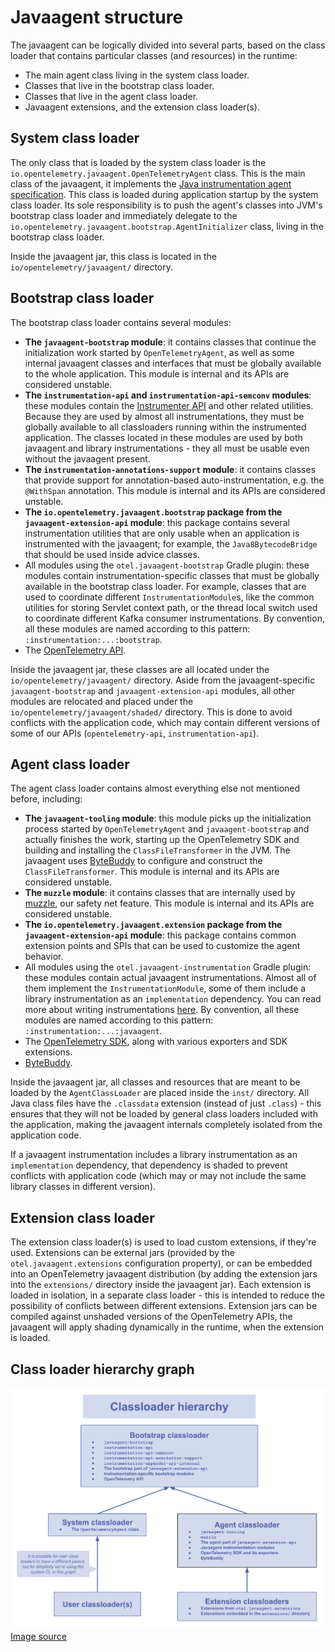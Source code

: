 # Javaagent structure

The javaagent can be logically divided into several parts, based on the class loader that contains
particular classes (and resources) in the runtime:

* The main agent class living in the system class loader.
* Classes that live in the bootstrap class loader.
* Classes that live in the agent class loader.
* Javaagent extensions, and the extension class loader(s).

## System class loader

The only class that is loaded by the system class loader is the
`io.opentelemetry.javaagent.OpenTelemetryAgent` class. This is the main class of the javaagent, it
implements the
[Java instrumentation agent specification](https://docs.oracle.com/javase/8/docs/api/java/lang/instrument/package-summary.html).
This class is loaded during application startup by the system class loader. Its sole
responsibility is to push the agent's classes into JVM's bootstrap class loader and immediately
delegate to the `io.opentelemetry.javaagent.bootstrap.AgentInitializer` class, living in the
bootstrap class loader.

Inside the javaagent jar, this class is located in the `io/opentelemetry/javaagent/` directory.

## Bootstrap class loader

The bootstrap class loader contains several modules:

* **The `javaagent-bootstrap` module**:
  it contains classes that continue the initialization work started by `OpenTelemetryAgent`, as well
  as some internal javaagent classes and interfaces that must be globally available to the whole
  application. This module is internal and its APIs are considered unstable.
* **The `instrumentation-api` and `instrumentation-api-semconv` modules**:
  these modules contain the [Instrumenter API](using-instrumenter-api.md) and other related
  utilities. Because they are used by almost all instrumentations, they must be globally available
  to all classloaders running within the instrumented application. The classes located in these
  modules are used by both javaagent and library instrumentations - they all must be usable even
  without the javaagent present.
* **The `instrumentation-annotations-support` module**:
  it contains classes that provide support for annotation-based auto-instrumentation, e.g.
  the `@WithSpan` annotation. This module is internal and its APIs are considered unstable.
* **The `io.opentelemetry.javaagent.bootstrap` package from the `javaagent-extension-api` module**:
  this package contains several instrumentation utilities that are only usable when an application
  is instrumented with the javaagent; for example, the `Java8BytecodeBridge` that should be used
  inside advice classes.
* All modules using the `otel.javaagent-bootstrap` Gradle plugin:
  these modules contain instrumentation-specific classes that must be globally available in the
  bootstrap class loader. For example, classes that are used to coordinate
  different `InstrumentationModule`s, like the common utilities for storing Servlet context path, or
  the thread local switch used to coordinate different Kafka consumer instrumentations. By
  convention, all these modules are named according to this
  pattern: `:instrumentation:...:bootstrap`.
* The [OpenTelemetry API](https://github.com/open-telemetry/opentelemetry-java/tree/main/api/all).

Inside the javaagent jar, these classes are all located under the `io/opentelemetry/javaagent/`
directory. Aside from the javaagent-specific `javaagent-bootstrap` and `javaagent-extension-api`
modules, all other modules are relocated and placed under the `io/opentelemetry/javaagent/shaded/`
directory. This is done to avoid conflicts with the application code, which may contain different
versions of some of our APIs (`opentelemetry-api`, `instrumentation-api`).

## Agent class loader

The agent class loader contains almost everything else not mentioned before, including:

* **The `javaagent-tooling` module**:
  this module picks up the initialization process started by `OpenTelemetryAgent`
  and `javaagent-bootstrap` and actually finishes the work, starting up the OpenTelemetry SDK and
  building and installing the `ClassFileTransformer` in the JVM. The javaagent
  uses [ByteBuddy](https://bytebuddy.net) to configure and construct the `ClassFileTransformer`.
  This module is internal and its APIs are considered unstable.
* **The `muzzle` module**:
  it contains classes that are internally used by [muzzle](muzzle.md), our safety net feature. This
  module is internal and its APIs are considered unstable.
* **The `io.opentelemetry.javaagent.extension` package from the `javaagent-extension-api` module**:
  this package contains common extension points and SPIs that can be used to customize the agent
  behavior.
* All modules using the `otel.javaagent-instrumentation` Gradle plugin:
  these modules contain actual javaagent instrumentations. Almost all of them implement
  the `InstrumentationModule`, some of them include a library instrumentation as an `implementation`
  dependency. You can read more about writing instrumentations [here](writing-instrumentation.md).
  By convention, all these modules are named according to this
  pattern: `:instrumentation:...:javaagent`.
* The [OpenTelemetry SDK](https://github.com/open-telemetry/opentelemetry-java/tree/main/sdk/all),
  along with various exporters and SDK extensions.
* [ByteBuddy](https://bytebuddy.net).

Inside the javaagent jar, all classes and resources that are meant to be loaded by
the `AgentClassLoader` are placed inside the `inst/` directory. All Java class files have
the `.classdata` extension (instead of just `.class`) - this ensures that they will not be loaded by
general class loaders included with the application, making the javaagent internals completely
isolated from the application code.

If a javaagent instrumentation includes a library instrumentation as an `implementation` dependency,
that dependency is shaded to prevent conflicts with application code (which may or may not include
the same library classes in different version).

## Extension class loader

The extension class loader(s) is used to load custom extensions, if they're used. Extensions can be
external jars (provided by the `otel.javaagent.extensions` configuration property), or can be
embedded into an OpenTelemetry javaagent distribution (by adding the extension jars into
the `extensions/` directory inside the javaagent jar). Each extension is loaded in isolation, in a
separate class loader - this is intended to reduce the possibility of conflicts between different
extensions. Extension jars can be compiled against unshaded versions of the OpenTelemetry APIs,
the javaagent will apply shading dynamically in the runtime, when the extension is loaded.

## Class loader hierarchy graph

![Agent class loader hierarchy](class-loader-hierarchy.svg)
[Image source](https://docs.google.com/drawings/d/1DOftemu_96_0RggzOV3hFXejqeZWTmPBgbkaUhHw--g)
